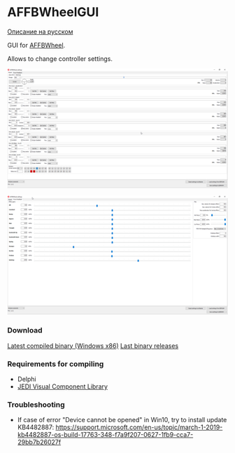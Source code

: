 # AFFBWheelGUI

[Описание на русском](./README_RU.md)

GUI for [AFFBWheel](https://github.com/vsulako/AFFBWheel).

Allows to change controller settings.

![](images/affbwheelgui_inputs.png)

![](images/affbwheelgui_forcefeedback.png)

### Download

[Latest compiled binary (Windows x86)](https://github.com/vsulako/AFFBWheelGUI/releases/latest)
[Last binary releases](https://github.com/vsulako/AFFBWheelGUI/releases)

### Requirements for compiling

- Delphi
- [JEDI Visual Component Library](https://github.com/project-jedi/jvcl)

### Troubleshooting

- If case of error "Device cannot be opened" in Win10, try to install update KB4482887:
<https://support.microsoft.com/en-us/topic/march-1-2019-kb4482887-os-build-17763-348-f7a9f207-0627-1fb9-cca7-29bb7b26027f>